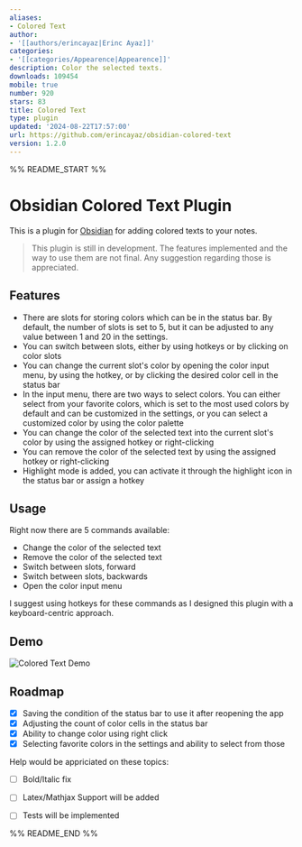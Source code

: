 ```yaml
---
aliases:
- Colored Text
author:
- '[[authors/erincayaz|Erinc Ayaz]]'
categories:
- '[[categories/Appearence|Appearence]]'
description: Color the selected texts.
downloads: 109454
mobile: true
number: 920
stars: 83
title: Colored Text
type: plugin
updated: '2024-08-22T17:57:00'
url: https://github.com/erincayaz/obsidian-colored-text
version: 1.2.0
---
```


%% README_START %%

# Obsidian Colored Text Plugin

This is a plugin for [Obsidian](https://obsidian.md/) for adding colored texts to your notes.

> This plugin is still in development. The features implemented and the way to use them are not final. Any suggestion regarding those is appreciated.

## Features

- There are slots for storing colors which can be in the status bar. By default, the number of slots is set to 5, but it can be adjusted to any value between 1 and 20 in the settings.
- You can switch between slots, either by using hotkeys or by clicking on color slots
- You can change the current slot's color by opening the color input menu, by using the hotkey, or by clicking the desired color cell in the status bar
- In the input menu, there are two ways to select colors. You can either select from your favorite colors, which is set to the most used colors by default and can be customized in the settings, or you can select a customized color by using the color palette
- You can change the color of the selected text into the current slot's color by using the assigned hotkey or right-clicking
- You can remove the color of the selected text by using the assigned hotkey or right-clicking
- Highlight mode is added, you can activate it through the highlight icon in the status bar or assign a hotkey

## Usage

Right now there are 5 commands available:
- Change the color of the selected text
- Remove the color of the selected text
- Switch between slots, forward
- Switch between slots, backwards
- Open the color input menu

I suggest using hotkeys for these commands as I designed this plugin with a keyboard-centric approach.

## Demo

![Colored Text Demo](https://github.com/erincayaz/obsidian-colored-text/blob/main/demo/DemoPlugin.gif)

## Roadmap

- [x] Saving the condition of the status bar to use it after reopening the app 
- [x] Adjusting the count of color cells in the status bar
- [x] Ability to change color using right click
- [x] Selecting favorite colors in the settings and ability to select from those

Help would be appriciated on these topics:
- [ ] Bold/Italic fix
- [ ] Latex/Mathjax Support will be added
- [ ] Tests will be implemented


%% README_END %%